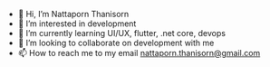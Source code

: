- 👋 Hi, I’m Nattaporn Thanisorn
- 👀 I’m interested in development
- 🌱 I’m currently learning UI/UX, flutter, .net core, devops
- 💞️ I’m looking to collaborate on development with me
- 📫 How to reach me to my email nattaporn.thanisorn@gmail.com

<!---
Developer-Nattaporn-Thanisorn/Developer-Nattaporn-Thanisorn is a ✨ special ✨ repository because its `README.md` (this file) appears on your GitHub profile.
You can click the Preview link to take a look at your changes.
--->
